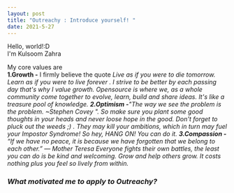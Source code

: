 ```yaml
---
layout: post
title: "Outreachy : Introduce yourself! "
date: 2021-5-27
---
```

Hello, world!:D<br>
I'm Kulsoom Zahra 
<p>
My core values are <br>
<strong>1.Growth -</strong> I firmly believe the quote <em>Live as if you were to die tomorrow. Learn as if you were to live forever<em> . I strive to be better by each passing day that's why I value growth. Opensource is where we, as a whole community come together to evolve, learn, build and share ideas. It's like a treasure pool of knowledge.
<strong>2.Optimism -</strong><em>"The way we see the problem is the problem. ~Stephen Covey "<em>. So make sure you plant some good thoughts in your heads and never loose hope in the good. Don't forget to pluck out the weeds ;) . They may kill your ambitions, which in turn may fuel your Impostor Syndrome!
So hey, HANG ON! You can do it. 
<strong>3.Compassion -</strong> <em>“If we have no peace, it is because we have forgotten that we belong to each other.”
― Mother Teresa</em>
Everyone fights their own battles, the least you can do is be kind and welcoming. Grow and help others grow. It costs nothing plus you feel so lively from within. 
</p>
<h3>What motivated me to apply to Outreachy?</h3>
